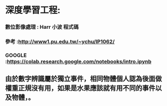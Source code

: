 # 深度學習工程:
### 數位影像處理  : Harr 小波 程式碼 
### 參考  :http://www1.pu.edu.tw/~ychu/IP1062/
### GOOGLE  :https://colab.research.google.com/notebooks/intro.ipynb
## 由於數字辨識屬於獨立事件，相同物體個人認為後面做權重正規沒有用，如果是水果應該就有用不同的事件以及物體，。
